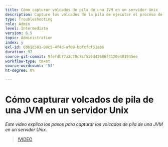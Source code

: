 ```yaml
---
title: Cómo capturar volcados de pila de una JVM en un servidor Unix
description: Capture los volcados de la pila de ejecutar el proceso de Java en un servidor Unix
type: Troubleshooting
role: Admin
level: Intermediate
version: 6.5
topic: Administration
index: y
exl-id: 6bb1d501-80c5-4f4d-af09-bbfcfcf51aa6
duration: 97
source-git-commit: 9fef4b77a2c70c8cf525d42686f4120e481945ee
workflow-type: tm+mt
source-wordcount: '53'
ht-degree: 0%

---
```


# Cómo capturar volcados de pila de una JVM en un servidor Unix

*Este vídeo explica los pasos para capturar los volcados de pila de una JVM en un servidor Unix.*

>[!VIDEO](https://video.tv.adobe.com/v/335489?quality=12&learn=on)
